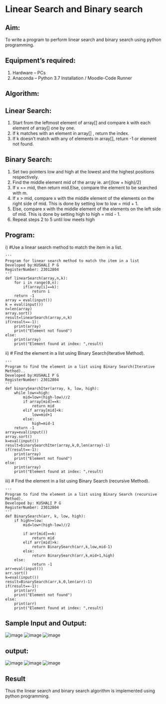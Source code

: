 # Linear Search and Binary search
## Aim:
To write a program to perform linear search and binary search using python programming.
## Equipment’s required:
1.	Hardware – PCs
2.	Anaconda – Python 3.7 Installation / Moodle-Code Runner
## Algorithm:
## Linear Search:
1.	Start from the leftmost element of array[] and compare k with each element of array[] one by one.
2.	If k matches with an element in array[] , return the index.
3.	If k doesn’t match with any of elements in array[], return -1 or element not found.
## Binary Search:
1.	Set two pointers low and high at the lowest and the highest positions respectively.
2.	Find the middle element mid of the array ie. arr[(low + high)/2]
3.	If x == mid, then return mid.Else, compare the element to be searched with m.
4.	If x > mid, compare x with the middle element of the elements on the right side of mid. This is done by setting low to low = mid + 1.
5.	Else, compare x with the middle element of the elements on the left side of mid. This is done by setting high to high = mid - 1.
6.	Repeat steps 2 to 5 until low meets high
## Program:
i)	#Use a linear search method to match the item in a list.
```
''' 
Program for linear search method to match the item in a list
Developed by:KUSHALI P G
RegisterNumber: 23012804
'''
def linearSearch(array,n,k):
    for i in range(0,n):
        if(array[i]==k):
            return i
    return -1
array = eval(input())
k = eval(input())
n=len(array)
array.sort()
result=linearSearch(array,n,k)
if(result==-1):
    print(array)
    print("Element not found")
else:
    print(array)
    print("Element found at index: ",result)
```


ii)	# Find the element in a list using Binary Search(Iterative Method).
```
''' 
Program to find the element in a list using Binary Search(Iterative Method)..
Developed by:KUSHALI P G
RegisterNumber: 23012804
'''
def binarySearchIter(array, k, low, high):
    while low<=high:
        mid=low+(high-low)//2
        if array[mid]==k:
            return mid
        elif array[mid]<k:
            low=mid+1
        else:
            high=mid-1
    return -1
array=eval(input())
array.sort()
k=eval(input())
result=binarySearchIter(array,k,0,len(array)-1)
if(result==-1):
    print(array)
    print("Element not found")
else:
    print(array)
    print("Element found at index: ",result)
```


iii)	# Find the element in a list using Binary Search (recursive Method).
```
''' 
Program to find the element in a list using Binary Search (recursive Method).
Developed by: KUSHALI P G
RegisterNumber: 23012804
'''
def BinarySearch(arr, k, low, high):
    if high>=low:
        mid=low+(high-low)//2
        
        if arr[mid]==k:
            return mid
        elif arr[mid]>k:
            return BinarySearch(arr,k,low,mid-1)
        else:
            return BinarySearch(arr,k,mid+1,high)
    else:
            return -1
arr=eval(input())
arr.sort()
k=eval(input())
result=BinarySearch(arr,k,0,len(arr)-1)
if(result==-1):
    print(arr)
    print("Element not found")
else:
    print(arr)
    print("Element found at index: ",result)
```
## Sample Input and Output:
![image](https://github.com/KUSHALI104/Search-Algorithm/assets/150231135/a6fb7805-ece0-44fd-8bc3-cbe000d81b30)
![image](https://github.com/KUSHALI104/Search-Algorithm/assets/150231135/95d1715a-a6c6-42aa-839f-11419258f01d)
![image](https://github.com/KUSHALI104/Search-Algorithm/assets/150231135/d3cba96d-133b-4098-a646-ee8312dae62f)
## output:
![image](https://github.com/KUSHALI104/Search-Algorithm/assets/150231135/3a679a0a-2be5-4f38-9e11-f7b0f5c1f237)
![image](https://github.com/KUSHALI104/Search-Algorithm/assets/150231135/42483b2f-0d93-40de-ad84-5d804c5588e7)
![image](https://github.com/KUSHALI104/Search-Algorithm/assets/150231135/ead13af2-0b30-46e5-9d35-aa70c1cf0a0e)

## Result
Thus the linear search and binary search algorithm is implemented using python programming.
